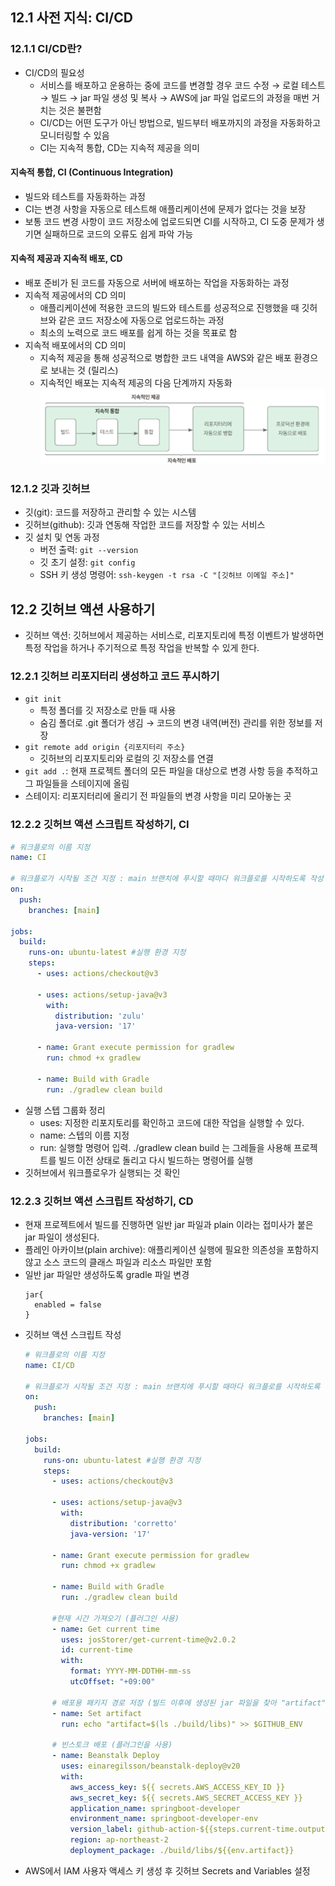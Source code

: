 ## 12.1 사전 지식: CI/CD
### 12.1.1 CI/CD란?
- CI/CD의 필요성
  - 서비스를 배포하고 운용하는 중에 코드를 변경할 경우 코드 수정 → 로컬 테스트 → 빌드 → jar 파일 생성 및 복사 → AWS에 jar 파일 업로드의 과정을 매번 거치는 것은 불편함
  - CI/CD는 어떤 도구가 아닌 방법으로, 빌드부터 배포까지의 과정을 자동화하고 모니터링할 수 있음
  - CI는 지속적 통합, CD는 지속적 제공을 의미
#### 지속적 통합, CI (Continuous Integration)
- 빌드와 테스트를 자동화하는 과정
- CI는 변경 사항을 자동으로 테스트해 애플리케이션에 문제가 없다는 것을 보장
- 보통 코드 변경 사항이 코드 저장소에 업로드되면 CI를 시작하고, CI 도중 문제가 생기면 실패하므로 코드의 오류도 쉽게 파악 가능
#### 지속적 제공과 지속적 배포, CD
- 배포 준비가 된 코드를 자동으로 서버에 배포하는 작업을 자동화하는 과정
- 지속적 제공에서의 CD 의미
  - 애플리케이션에 적용한 코드의 빌드와 테스트를 성공적으로 진행했을 때 깃허브와 같은 코드 저장소에 자동으로 업로드하는 과정
  - 최소의 노력으로 코드 배포를 쉽게 하는 것을 목표로 함
- 지속적 배포에서의 CD 의미
  - 지속적 제공을 통해 성공적으로 병합한 코드 내역을 AWS와 같은 배포 환경으로 보내는 것 (릴리스)
  - 지속적인 배포는 지속적 제공의 다음 단계까지 자동화
![img.png](img/Ch12-1.png)
### 12.1.2 깃과 깃허브
- 깃(git): 코드를 저장하고 관리할 수 있는 시스템
- 깃허브(github): 깃과 연동해 작업한 코드를 저장할 수 있는 서비스
- 깃 설치 및 연동 과정
  - 버전 출력: `git --version`
  - 깃 초기 설정: `git config`
  - SSH 키 생성 명령어: `ssh-keygen -t rsa -C "[깃허브 이메일 주소]"`
## 12.2 깃허브 액션 사용하기
- 깃허브 액션: 깃허브에서 제공하는 서비스로, 리포지토리에 특정 이벤트가 발생하면 특정 작업을 하거나 주기적으로 특정 작업을 반복할 수 있게 한다.
### 12.2.1 깃허브 리포지터리 생성하고 코드 푸시하기
- `git init`
  - 특정 폴더를 깃 저장소로 만들 때 사용
  - 숨김 폴더로 .git 폴더가 생김 → 코드의 변경 내역(버전) 관리를 위한 정보를 저장
- `git remote add origin {리포지터리 주소}`
  - 깃허브의 리포지토리와 로컬의 깃 저장소를 연결
- `git add .`: 현재 프로젝트 폴더의 모든 파일을 대상으로 변경 사항 등을 추적하고 그 파일들을 스테이지에 올림
- 스테이지: 리포지터리에 올리기 전 파일들의 변경 사항을 미리 모아놓는 곳
### 12.2.2 깃허브 액션 스크립트 작성하기, CI
  ```yaml
  # 워크플로의 이름 지정
  name: CI
  
  # 워크플로가 시작될 조건 지정 : main 브랜치에 푸시할 때마다 워크플로를 시작하도록 작성
  on:
    push:
      branches: [main]
      
  jobs:
    build:
      runs-on: ubuntu-latest #실행 환경 지정
      steps:
        - uses: actions/checkout@v3
          
        - uses: actions/setup-java@v3
          with:
            distribution: 'zulu'
            java-version: '17'
          
        - name: Grant execute permission for gradlew
          run: chmod +x gradlew
          
        - name: Build with Gradle
          run: ./gradlew clean build
  ```
- 실행 스텝 그룹화 정리
  - uses: 지정한 리포지토리를 확인하고 코드에 대한 작업을 실행할 수 있다. 
  - name: 스텝의 이름 지정
  - run: 실행할 명령어 입력. ./gradlew clean build 는 그레들을 사용해 프로젝트를 빌드 이전 상태로 돌리고 다시 빌드하는 명령어를 실행
- 깃허브에서 워크플로우가 실행되는 것 확인
### 12.2.3 깃허브 액션 스크립트 작성하기, CD
- 현재 프로젝트에서 빌드를 진행하면 일반 jar 파일과 plain 이라는 접미사가 붙은 jar 파일이 생성된다. 
- 플레인 아카이브(plain archive): 애플리케이션 실행에 필요한 의존성을 포함하지 않고 소스 코드의 클래스 파일과 리소스 파일만 포함
- 일반 jar 파일만 생성하도록 gradle 파일 변경
  ```
  jar{
    enabled = false
  }
  ```
- 깃허브 액션 스크립트 작성
  ```yaml
  # 워크플로의 이름 지정
  name: CI/CD
  
  # 워크플로가 시작될 조건 지정 : main 브랜치에 푸시할 때마다 워크플로를 시작하도록 작성
  on:
    push:
      branches: [main]
  
  jobs:
    build:
      runs-on: ubuntu-latest #실행 환경 지정
      steps:
        - uses: actions/checkout@v3
  
        - uses: actions/setup-java@v3
          with:
            distribution: 'corretto'
            java-version: '17'
  
        - name: Grant execute permission for gradlew
          run: chmod +x gradlew
  
        - name: Build with Gradle
          run: ./gradlew clean build
  
        #현재 시간 가져오기 (플러그인 사용)
        - name: Get current time
          uses: josStorer/get-current-time@v2.0.2
          id: current-time
          with:
            format: YYYY-MM-DDTHH-mm-ss
            utcOffset: "+09:00"
  
        # 배포용 패키지 경로 저장 (빌드 이후에 생성된 jar 파일을 찾아 "artifact"라는 환경 변수에 값을 넣어준다.
        - name: Set artifact
          run: echo "artifact=$(ls ./build/libs)" >> $GITHUB_ENV
  
        # 빈스토크 배포 (플러그인을 사용)
        - name: Beanstalk Deploy
          uses: einaregilsson/beanstalk-deploy@v20
          with:
            aws_access_key: ${{ secrets.AWS_ACCESS_KEY_ID }}
            aws_secret_key: ${{ secrets.AWS_SECRET_ACCESS_KEY }}
            application_name: springboot-developer
            environment_name: springboot-developer-env
            version_label: github-action-${{steps.current-time.outputs.formattedTime}}
            region: ap-northeast-2
            deployment_package: ./build/libs/${{env.artifact}}
  ```
- AWS에서 IAM 사용자 액세스 키 생성 후 깃허브 Secrets and Variables 설정